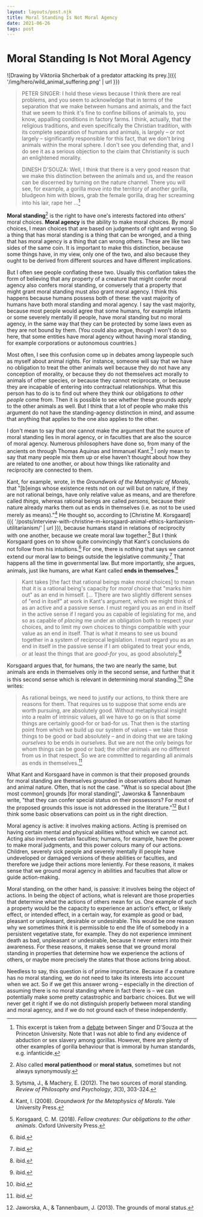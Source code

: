 ```yaml
---
layout: layouts/post.njk
title: Moral Standing Is Not Moral Agency
date: 2021-06-26
tags: post
---
```


# Moral Standing Is Not Moral Agency

![Drawing by Viktoriia Shcherbak of a predator attacking its prey.]({{ '/img/hero/wild_animal_suffering.png' | url }})

> PETER SINGER: I hold these views because I think there are real problems, and you seem to acknowledge that in terms of the separation that we make between humans and animals, and the fact that we seem to think it's fine to confine billions of animals to, you know, appalling conditions in factory farms. I think, actually, that the religious traditions, and even specifically the Christian tradition, with its complete separation of humans and animals, is largely – or not largely – significantly responsible for this fact, that we don't bring animals within the moral sphere. I don't see you defending that, and I do see it as a serious objection to the claim that Christianity is such an enlightened morality.
>
> DINESH D'SOUZA: Well, I think that there is a very good reason that we make this distinction between the animals and us, and the reason can be discerned by turning on the nature channel. There you will see, for example, a gorilla move into the territory of another gorilla, bludgeon him with blows, grab the female gorilla, drag her screaming into his lair, rape her ...[^1]

**Moral standing**[^2] is the right to have one's interests factored into others' moral choices. **Moral agency** is the ability to make moral choices. By moral choices, I mean choices that are based on judgments of right and wrong. So a thing that has moral standing is a thing that can be wronged, and a thing that has moral agency is a thing that can wrong others. These are like two sides of the same coin. It is important to make this distinction, because some things have, in my view, only one of the two, and also because they ought to be derived from different sources and have different implications.

But I often see people conflating these two. Usually this conflation takes the form of believing that any property of a creature that might confer moral agency also confers moral standing, or conversely that a property that might grant moral standing must also grant moral agency. I think this happens because humans possess both of these: the vast majority of humans have both moral standing and moral agency. I say the vast majority, because most people would agree that some humans, for example infants or some severely mentally ill people, have moral standing but no moral agency, in the same way that they can be protected by some laws even as they are not bound by them. (You could also argue, though I won't do so here, that some entities have moral agency without having moral standing, for example corporations or autonomous countries.)

Most often, I see this confusion come up in debates among laypeople such as myself about animal rights. For instance, someone will say that we have no obligation to treat the other animals well because they do not have any conception of morality, or because they do not themselves act morally to animals of other species, or because they cannot reciprocate, or because they are incapable of entering into contractual relationships. What this person has to do is to find out where they think our obligations _to other people_ come from. Then it is possible to see whether these grounds apply to the other animals as well. But I think that a lot of people who make this argument do not have the standing-agency distinction in mind, and assume that anything that applies to the one also applies to the other.

I don't mean to say that one cannot make the argument that the source of moral standing lies in moral agency, or in faculties that are also the source of moral agency. Numerous philosophers have done so, from many of the ancients on through Thomas Aquinas and Immanuel Kant.[^3] I only mean to say that many people mix them up or else haven't thought about how they are related to one another, or about how things like rationality and reciprocity are connected to them.

Kant, for example, wrote, in the _Groundwork of the Metaphysic of Morals_, that "[b]eings whose existence rests not on our will but on nature, if they are not rational beings, have only relative value as means, and are therefore called _things_, whereas rational beings are called _persons_, because their nature already marks them out as ends in themselves (i.e. as not to be used merely as means)."[^4] He thought so, according to [Christine M. Korsgaard]({{ '/posts/interview-with-christine-m-korsgaard-animal-ethics-kantianism-utilitarianism/' | url }}), because humans stand in relations of reciprocity with one another, because we create moral law together.[^5] But I think Korsgaard goes on to show quite convincingly that Kant's conclusions do not follow from his intuitions.[^6] For one, there is nothing that says we cannot extend our moral law to beings outside the legislative community.[^7] That happens all the time in governmental law. But more importantly, she argues, animals, just like humans, are what Kant called **ends in themselves**.[^8]

> Kant takes [the fact that rational beings make moral choices] to mean that it is a rational being's capacity for _moral_ choice that "marks him out" as an end in himself. [... T]here are two slightly different senses of "end in itself" at work in Kant's argument, which we might think of as an active and a passive sense. I must regard you as an end in itself in the active sense if I regard you as capable of legislating for me, and so as capable of _placing_ me under an obligation both to respect your choices, and to limit my own choices to things compatible with your value as an end in itself. That is what it means to see us bound together in a system of reciprocal legislation. I must regard you as an end in itself in the passive sense if I am obligated to treat your ends, or at least the things that are _good-for_ you, as good absolutely.[^9]

Korsgaard argues that, for humans, the two are nearly the same, but animals are ends in themselves only in the second sense, and further that it is this second sense which is relevant in determining moral standing.[^10] She writes:

> As rational beings, we need to justify our actions, to think there are reasons for them. That requires us to suppose that some ends are worth pursuing, are absolutely good. Without metaphysical insight into a realm of intrinsic values, all we have to go on is that some things are certainly good-for or bad-for us. That then is the starting point from which we build up our system of values – we take those things to be good or bad absolutely – and in doing that we are taking _ourselves_ to be ends in ourselves. But we are not the only beings for whom things can be good or bad; the other animals are no different from us in that respect. So we are committed to regarding all animals as ends in themselves.[^11]

What Kant and Korsgaard have in common is that their proposed grounds for moral standing are themselves grounded in observations about human and animal nature. Often, that is not the case. "What is so special about [the most common] grounds [for moral standing]", Jaworska & Tannenbaum write, "that they can confer special status on their possessors? For most of the proposed grounds this issue is not addressed in the literature."[^12] But I think some basic observations can point us in the right direction.

Moral agency is active: it involves making actions. Acting is premised on having certain mental and physical abilities without which we cannot act. Acting also involves certain faculties; humans, for example, have the power to make moral judgments, and this power colours many of our actions. Children, severely sick people and severely mentally ill people have undeveloped or damaged versions of these abilities or faculties, and therefore we judge their actions more leniently. For these reasons, it makes sense that we ground moral agency in abilities and faculties that allow or guide action-making.

Moral standing, on the other hand, is passive: it involves being the object of actions. In being the object of actions, what is relevant are those properties that determine what the actions of others mean for us. One example of such a property would be the capacity to experience an action's effect, or likely effect, or intended effect, in a certain way, for example as good or bad, pleasant or unpleasant, desirable or undesirable. This would be one reason why we sometimes think it is permissible to end the life of somebody in a persistent vegetative state, for example. They do not experience imminent death as bad, unpleasant or undesirable, because it never enters into their awareness. For these reasons, it makes sense that we ground moral standing in properties that determine how we experience the actions of others, or maybe more precisely the states that those actions bring about.

Needless to say, this question is of prime importance. Because if a creature has no moral standing, we do not need to take its interests into account when we act. So if we get this answer wrong – especially in the direction of assuming there is no moral standing where in fact there is – we can potentially make some pretty catastrophic and barbaric choices. But we will never get it right if we do not distinguish properly between moral standing and moral agency, and if we do not ground each of these independently.

[^1]: This excerpt is taken from a [debate](https://www.youtube.com/watch?v=jcwWliq8PDI) between Singer and D'Souza at the Princeton University. Note that I was not able to find any evidence of abduction or sex slavery among gorillas. However, there are plenty of other examples of gorilla behaviour that is immoral by human standards, e.g. infanticide.
[^2]: Also called **moral patienthood** or **moral status**, sometimes but not always synonymously.
[^3]: Sytsma, J., & Machery, E. (2012). The two sources of moral standing. _Review of Philosophy and Psychology_, _3_(3), 303-324.
[^4]: Kant, I. (2008). _Groundwork for the Metaphysics of Morals_. Yale University Press.
[^5]: Korsgaard, C. M. (2018). _Fellow creatures: Our obligations to the other animals_. Oxford University Press.
[^6]: ibid.
[^7]: ibid.
[^8]: ibid.
[^9]: ibid.
[^10]: ibid.
[^11]: ibid.
[^12]: Jaworska, A., & Tannenbaum, J. (2013). The grounds of moral status.
